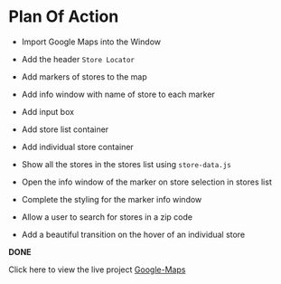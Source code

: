 # Plan Of Action

- Import Google Maps into the Window

- Add the header `Store Locator` 

- Add markers of stores to the map

- Add info window with name of store to each marker

- Add input box

- Add store list container

- Add individual store container

- Show all the stores in the stores list using `store-data.js`

- Open the info window of the marker on store selection in stores list 

- Complete the styling for the marker info window

- Allow a user to search for stores in a zip code

- Add a beautiful transition on the hover of an individual store

**DONE**

Click here to view the live project
[Google-Maps](pharmfinder.imfast.io/)
